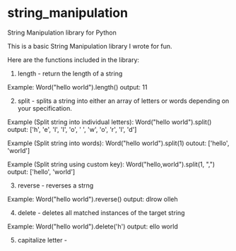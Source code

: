 # string_manipulation
String Manipulation library for Python

This is a basic String Manipulation library I wrote for fun.

Here are the functions included in the library:

1. length - return the length of a string

  Example: Word("hello world").length()
  output: 11

2. split - splits a string into either an array of letters or words depending on your specification.

  Example (Split string into individual letters):
  Word("hello world").split()
  output: ['h', 'e', 'l', 'l', 'o', ' ', 'w', 'o', 'r', 'l', 'd']


  Example (Split string into words):
  Word("hello world").split(1)
  outout: ['hello', 'world']

  Example (Split string using custom key):
  Word("hello,world").split(1, ",")
  output: ['hello', 'world']
  
3. reverse - reverses a strng

  Example: Word("hello world").reverse()
  output: dlrow olleh
  
4. delete - deletes all matched instances of the target string
  
  Example: Word("hello world").delete('h')
  output: ello world
  
5. capitalize letter - 
